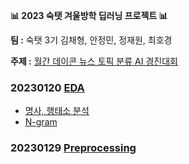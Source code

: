 **📊 2023 숙탯 겨울방학 딥러닝 프로젝트 📊**

**팀 :** 숙탯 3기 김채형, 안정민, 정재원, 최호경 

**주제 :** [월간 데이콘 뉴스 토픽 분류 AI 경진대회](https://dacon.io/competitions/official/235747/data)

### 20230120 [EDA](https://github.com/havehill/sooktat_DL_project/tree/chaehyoung/EDA_0120)
- [명사, 행태소 분석](https://github.com/havehill/sooktat_DL_project/blob/chaehyoung/EDA_0120/1_EDA(1).ipynb)
- [N-gram](https://github.com/havehill/sooktat_DL_project/blob/chaehyoung/EDA_0120/1_EDA(2).ipynb)

### 20230129 [Preprocessing](https://github.com/havehill/sooktat_DL_project/blob/chaehyoung/Preprocessing_0129/2_EDA(3)%20%26%20Preprocessing.ipynb)

